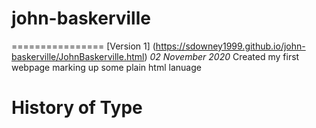 # john-baskerville
================
[Version 1] (https://sdowney1999.github.io/john-baskerville/JohnBaskerville.html)
*02 November 2020*
Created my first webpage marking up some plain html lanuage 






History of Type
=============